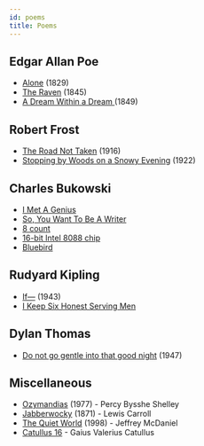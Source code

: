 ```yaml
---
id: poems
title: Poems
---
```


## Edgar Allan Poe

- [Alone](https://www.poetryfoundation.org/poems/46477/alone-56d2265f2667d) (1829)
- [The Raven](https://en.wikipedia.org/wiki/The_Raven) (1845)
- [A Dream Within a Dream ](https://www.poetryfoundation.org/poems/52829/a-dream-within-a-dream) (1849)

## Robert Frost

- [The Road Not Taken](https://en.wikipedia.org/wiki/The_Road_Not_Taken) (1916)
- [Stopping by Woods on a Snowy Evening](https://www.poetryfoundation.org/poems/42891/stopping-by-woods-on-a-snowy-evening) (1922)

## Charles Bukowski

- [I Met A Genius](#)
- [So, You Want To Be A Writer](#)
- [8 count](https://www.poetryfoundation.org/poems/49699/8-count)
- [16-bit Intel 8088 chip](https://allpoetry.com/16-bit-Intel-8088-chip)
- [Bluebird](https://allpoetry.com/poem/8509539-Bluebird-by-Charles-Bukowski)

## Rudyard Kipling

- [If—](https://www.poetryfoundation.org/poems/46473/if---) (1943)
- [I Keep Six Honest Serving Men](https://allpoetry.com/I-Keep-Six-Honest-Serving-Men)

## Dylan Thomas

- [Do not go gentle into that good night](https://poets.org/poem/do-not-go-gentle-good-night) (1947)

## Miscellaneous

- [Ozymandias](https://www.poetryfoundation.org/poems/46565/ozymandias) (1977) - Percy Bysshe Shelley
- [Jabberwocky](https://en.wikipedia.org/wiki/Jabberwocky) (1871) - Lewis Carroll
- [The Quiet World](https://www.poetryfoundation.org/poems/49238/the-quiet-world) (1998) - Jeffrey McDaniel
- [Catullus 16](https://en.wikipedia.org/wiki/Catullus_16) - Gaius Valerius Catullus
